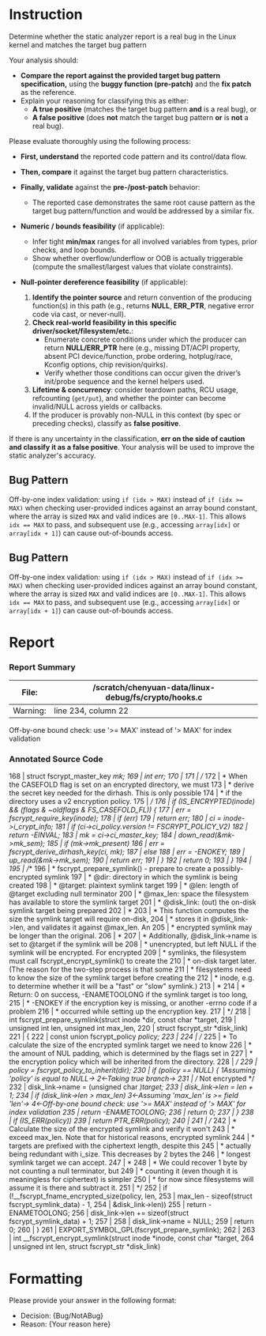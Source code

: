 # Instruction

Determine whether the static analyzer report is a real bug in the Linux kernel and matches the target bug pattern

Your analysis should:
- **Compare the report against the provided target bug pattern specification,** using the **buggy function (pre-patch)** and the **fix patch** as the reference.
- Explain your reasoning for classifying this as either:
  - **A true positive** (matches the target bug pattern **and** is a real bug), or
  - **A false positive** (does **not** match the target bug pattern **or** is **not** a real bug).

Please evaluate thoroughly using the following process:

- **First, understand** the reported code pattern and its control/data flow.
- **Then, compare** it against the target bug pattern characteristics.
- **Finally, validate** against the **pre-/post-patch** behavior:
  - The reported case demonstrates the same root cause pattern as the target bug pattern/function and would be addressed by a similar fix.

- **Numeric / bounds feasibility** (if applicable):
  - Infer tight **min/max** ranges for all involved variables from types, prior checks, and loop bounds.
  - Show whether overflow/underflow or OOB is actually triggerable (compute the smallest/largest values that violate constraints).

- **Null-pointer dereference feasibility** (if applicable):
  1. **Identify the pointer source** and return convention of the producing function(s) in this path (e.g., returns **NULL**, **ERR_PTR**, negative error code via cast, or never-null).
  2. **Check real-world feasibility in this specific driver/socket/filesystem/etc.**:
     - Enumerate concrete conditions under which the producer can return **NULL/ERR_PTR** here (e.g., missing DT/ACPI property, absent PCI device/function, probe ordering, hotplug/race, Kconfig options, chip revision/quirks).
     - Verify whether those conditions can occur given the driver’s init/probe sequence and the kernel helpers used.
  3. **Lifetime & concurrency**: consider teardown paths, RCU usage, refcounting (`get/put`), and whether the pointer can become invalid/NULL across yields or callbacks.
  4. If the producer is provably non-NULL in this context (by spec or preceding checks), classify as **false positive**.

If there is any uncertainty in the classification, **err on the side of caution and classify it as a false positive**. Your analysis will be used to improve the static analyzer's accuracy.

## Bug Pattern

Off-by-one index validation: using `if (idx > MAX)` instead of `if (idx >= MAX)` when checking user-provided indices against an array bound constant, where the array is sized `MAX` and valid indices are `[0..MAX-1]`. This allows `idx == MAX` to pass, and subsequent use (e.g., accessing `array[idx]` or `array[idx + 1]`) can cause out-of-bounds access.

## Bug Pattern

Off-by-one index validation: using `if (idx > MAX)` instead of `if (idx >= MAX)` when checking user-provided indices against an array bound constant, where the array is sized `MAX` and valid indices are `[0..MAX-1]`. This allows `idx == MAX` to pass, and subsequent use (e.g., accessing `array[idx]` or `array[idx + 1]`) can cause out-of-bounds access.

# Report

### Report Summary

File:| /scratch/chenyuan-data/linux-debug/fs/crypto/hooks.c
---|---
Warning:| line 234, column 22
Off-by-one bound check: use '>= MAX' instead of '> MAX' for index validation

### Annotated Source Code


168   |  struct fscrypt_master_key *mk;
169   |  int err;
170   |
171   |  /*
172   |  * When the CASEFOLD flag is set on an encrypted directory, we must
173   |  * derive the secret key needed for the dirhash.  This is only possible
174   |  * if the directory uses a v2 encryption policy.
175   |  */
176   |  if (IS_ENCRYPTED(inode) && (flags & ~oldflags & FS_CASEFOLD_FL)) {
177   | 		err = fscrypt_require_key(inode);
178   |  if (err)
179   |  return err;
180   | 		ci = inode->i_crypt_info;
181   |  if (ci->ci_policy.version != FSCRYPT_POLICY_V2)
182   |  return -EINVAL;
183   | 		mk = ci->ci_master_key;
184   | 		down_read(&mk->mk_sem);
185   |  if (mk->mk_present)
186   | 			err = fscrypt_derive_dirhash_key(ci, mk);
187   |  else
188   | 			err = -ENOKEY;
189   | 		up_read(&mk->mk_sem);
190   |  return err;
191   | 	}
192   |  return 0;
193   | }
194   |
195   | /**
196   |  * fscrypt_prepare_symlink() - prepare to create a possibly-encrypted symlink
197   |  * @dir: directory in which the symlink is being created
198   |  * @target: plaintext symlink target
199   |  * @len: length of @target excluding null terminator
200   |  * @max_len: space the filesystem has available to store the symlink target
201   |  * @disk_link: (out) the on-disk symlink target being prepared
202   |  *
203   |  * This function computes the size the symlink target will require on-disk,
204   |  * stores it in @disk_link->len, and validates it against @max_len.  An
205   |  * encrypted symlink may be longer than the original.
206   |  *
207   |  * Additionally, @disk_link->name is set to @target if the symlink will be
208   |  * unencrypted, but left NULL if the symlink will be encrypted.  For encrypted
209   |  * symlinks, the filesystem must call fscrypt_encrypt_symlink() to create the
210   |  * on-disk target later.  (The reason for the two-step process is that some
211   |  * filesystems need to know the size of the symlink target before creating the
212   |  * inode, e.g. to determine whether it will be a "fast" or "slow" symlink.)
213   |  *
214   |  * Return: 0 on success, -ENAMETOOLONG if the symlink target is too long,
215   |  * -ENOKEY if the encryption key is missing, or another -errno code if a problem
216   |  * occurred while setting up the encryption key.
217   |  */
218   | int fscrypt_prepare_symlink(struct inode *dir, const char *target,
219   |  unsigned int len, unsigned int max_len,
220   |  struct fscrypt_str *disk_link)
221   | {
222   |  const union fscrypt_policy *policy;
223   |
224   |  /*
225   |  * To calculate the size of the encrypted symlink target we need to know
226   |  * the amount of NUL padding, which is determined by the flags set in
227   |  * the encryption policy which will be inherited from the directory.
228   |  */
229   | 	policy = fscrypt_policy_to_inherit(dir);
230   |  if (policy == NULL) {
    1Assuming 'policy' is equal to NULL→
    2←Taking true branch→
231   |  /* Not encrypted */
232   |  disk_link->name = (unsigned char *)target;
233   | 		disk_link->len = len + 1;
234   |  if (disk_link->len > max_len)
    3←Assuming 'max_len' is >= field 'len'→
    4←Off-by-one bound check: use '>= MAX' instead of '> MAX' for index validation
235   |  return -ENAMETOOLONG;
236   |  return 0;
237   | 	}
238   |  if (IS_ERR(policy))
239   |  return PTR_ERR(policy);
240   |
241   |  /*
242   |  * Calculate the size of the encrypted symlink and verify it won't
243   |  * exceed max_len.  Note that for historical reasons, encrypted symlink
244   |  * targets are prefixed with the ciphertext length, despite this
245   |  * actually being redundant with i_size.  This decreases by 2 bytes the
246   |  * longest symlink target we can accept.
247   |  *
248   |  * We could recover 1 byte by not counting a null terminator, but
249   |  * counting it (even though it is meaningless for ciphertext) is simpler
250   |  * for now since filesystems will assume it is there and subtract it.
251   |  */
252   |  if (!__fscrypt_fname_encrypted_size(policy, len,
253   | 					    max_len - sizeof(struct fscrypt_symlink_data) - 1,
254   | 					    &disk_link->len))
255   |  return -ENAMETOOLONG;
256   | 	disk_link->len += sizeof(struct fscrypt_symlink_data) + 1;
257   |
258   | 	disk_link->name = NULL;
259   |  return 0;
260   | }
261   | EXPORT_SYMBOL_GPL(fscrypt_prepare_symlink);
262   |
263   | int __fscrypt_encrypt_symlink(struct inode *inode, const char *target,
264   |  unsigned int len, struct fscrypt_str *disk_link)

# Formatting

Please provide your answer in the following format:

- Decision: {Bug/NotABug}
- Reason: {Your reason here}
